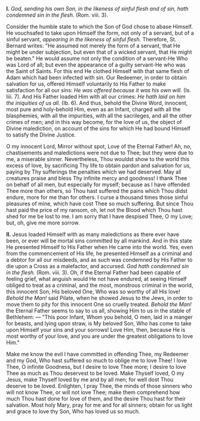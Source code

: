 
**I\.** *God, sending his own Son, in the likeness of sinful flesh and of sin, hath condemned sin in the flesh.* (Rom. viii. 3).

Consider the humble state to which the Son of God chose to abase Himself. He vouchsafed to take upon Himself the form, not only of a servant, but of a sinful servant, *appearing in the likeness of sinful flesh.* Therefore, St. Bernard writes: \"He assumed not merely the form of a servant, that He might be under subjection, but even that of a wicked servant, that He might be beaten.\" He would assume not only the condition of a servant-He Who was Lord of all; but even the appearance of a guilty servant-He who was the Saint of Saints. For this end He clothed Himself with that same flesh of Adam which had been infected with sin. Our Redeemer, in order to obtain salvation for us, offered Himself voluntarily to His Father to make satisfaction for all our sins: *He was offered because it was his own will.* (Is. liii. 7). And His Father loaded Him with all our crimes: *He hath laid on him the iniquities of us all.* (Ib. 6). And thus, behold the Divine Word, innocent, most pure and holy-behold Him, even as an Infant, charged with all the blasphemies, with all the impurities, with all the sacrileges, and all the other crimes of men; and in this way become, for the love of us, the object of Divine malediction, on account of the sins for which He had bound Himself to satisfy the Divine Justice.

O my innocent Lord, Mirror without spot, Love of the Eternal Father! Ah, no, chastisements and maledictions were not due to Thee; but they were due to me, a miserable sinner. Nevertheless, Thou wouldst show to the world this excess of love, by sacrificing Thy life to obtain pardon and salvation for us, paying by Thy sufferings the penalties which we had deserved. May all creatures praise and bless Thy infinite mercy and goodness! I thank Thee on behalf of all men, but especially for myself; because as I have offended Thee more than others, so Thou hast suffered the pains which Thou didst endure, more for me than for others. I curse a thousand times those sinful pleasures of mine, which have cost Thee so much suffering. But since Thou hast paid the price of my ransom, oh, let not the Blood which Thou hast shed for me be lost to me. I am sorry that I have despised Thee, O my Love; but, oh, give me more sorrow.

**II\.** Jesus loaded Himself with as many maledictions as there ever have been, or ever will be mortal sins committed by all mankind. And in this state He presented Himself to His Father when He came into the world. Yes, even from the commencement of His life, he presented Himself as a criminal and a debtor for all our misdeeds, and as such was condemned by His Father to die upon a Cross as a malefactor, and accursed. *God hath condemned sin in the flesh.* (Rom. viii. 3). Oh, if the Eternal Father had been capable of feeling grief, what anguish would He not have endured, at seeing Himself obliged to treat as a criminal, and the most, monstrous criminal in the world, this innocent Son, His beloved One, Who was so worthy of all His love! *Behold the Man!* said Pilate, when he showed Jesus to the Jews, in order to move them to pity for this innocent One so cruelly treated. *Behold the Man!* the Eternal Father seems to say to us all, showing Him to us in the stable of Bethlehem: — \"This poor Infant, Whom you behold, O men, laid in a manger for beasts, and lying upon straw, is My beloved Son, Who has come to take upon Himself your sins and your sorrows! Love Him, then, because He is most worthy of your love, and you are under the greatest obligations to love Him.\"

Make me know the evil I have committed in offending Thee, my Redeemer and my God, Who hast suffered so much to oblige me to love Thee! I love Thee, O infinite Goodness, but I desire to love Thee more; I desire to love Thee as much as Thou deservest to be loved. Make Thyself loved, O my Jesus, make Thyself loved by me and by all men; for well dost Thou deserve to be loved. Enlighten, I pray Thee, the minds of those sinners who will not know Thee, or will not love Thee; make them comprehend how much Thou hast done for love of them, and the desire Thou hast for their salvation. Most holy Mary, pray for me and for all sinners; obtain for us light and grace to love thy Son, Who has loved us so much.

